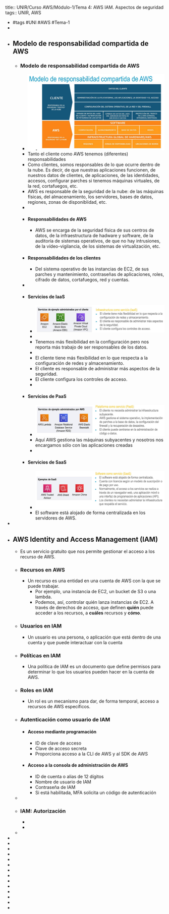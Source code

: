 title:: UNIR/Curso AWS/Módulo-1/Tema 4: AWS IAM. Aspectos de seguridad
tags:: UNIR, AWS

- #tags #UNI #AWS #Tema-1
-
- ## Modelo de responsabilidad compartida de AWS
	- ### Modelo de responsabilidad compartida de AWS
		- ![image.png](../assets/image_1665044543811_0.png)
		- Tanto el cliente como AWS tenemos (diferentes) responsabilidades
		- Como clientes, somos responsables de lo que ocurre dentro de la nube. Es decir, de que nuestras aplicaciones funcionen, de nuestros datos de clientes, de aplicaciones, de las identidades, accesos, configurar parches si tenemos máquinas virtuales, de la red, cortafuegos, etc.
		- AWS es responsable de la seguridad de la nube: de las máquinas físicas, del almacenamiento, los servidores, bases de datos, regiones, zonas de disponiblidad, etc.
		-
		- #### Responsabilidades de AWS
			- AWS se encarga de la seguridad física de sus centros de datos, de la infraestructura de hadware y software, de la auditoría de sistemas operativos, de que no hay intrusiones, de la vídeo-vigilancia, de los sistemas de virtualización, etc.
		- #### Responsabilidades de los clientes
			- Del sistema operativo de las instancias de EC2, de sus parches y mantenimiento, contraseñas de aplicaciones, roles, cifrado de datos, cortafuegos, red y cuentas.
		-
		- #### Servicios de IaaS
			- ![image.png](../assets/image_1665045419258_0.png)
			-
			- Tenemos más flexibilidad en la configuración pero nos reporta más trabajo de ser responsables de los datos.
			-
			- El cliente tiene más flexibilidad en lo que respecta a la configuración de redes y almacenamiento.
			- El cliente es responsable de administrar más aspectos de la seguridad.
			- El cliente configura los controles de acceso.
			-
		- #### Servicios de PaaS
			- ![image.png](../assets/image_1665045530002_0.png)
			- Aquí AWS gestiona las máquinas subyacentes y nosotros nos encargamos sólo con las aplicaciones creadas
			-
		- #### Servicios de SaaS
			- ![image.png](../assets/image_1665045636089_0.png)
			- El software está alojado de forma centralizada en los servidores de AWS.
-
- ## AWS Identity and Access Management (IAM)
	- Es un servicio gratuito que nos permite gestionar el acceso a los recurso de AWS.
	- ### Recursos en AWS
		- Un recurso es una entidad en una cuenta de AWS con la que se puede trabajar.
			- Por ejemplo, una instancia de EC2, un bucket de S3 o una lambda.
			- Podemos, así, controlar quién lanza instancias de EC2. A través de derechos de acceso, que definen **quién** puede acceder a los recursos, a **cuáles** recursos y **cómo**.
	- ### Usuarios en IAM
		- Un usuario es una persona, o aplicación que está dentro de una cuenta y que puede interactuar con la cuenta
	- ### Políticas en IAM
		- Una política de IAM es un documento que define permisos para determinar lo que los usuarios pueden hacer en la cuenta de AWS.
	- ### Roles en IAM
		- Un rol es un mecanismo para dar, de forma temporal, acceso a recursos de AWS específicos.
	- ### Autenticación como usuario de IAM
		- #### Acceso mediante programación
			- ID de clave de acceso
			- Clave de acceso secreta
			- Proporciona acceso a la CLI de AWS y al SDK de AWS
		- #### Acceso a la consola de administración de AWS
			- ID de cuenta o alias de 12 dígitos
			- Nombre de usuario de IAM
			- Contraseña de IAM
			- Si está habilitada, MFA solicita un código de autenticación
	-
	- ### IAM: Autorización
		-
		-
	-
-
-
-
-
-
-
-
-
-
-
-
-
-
-